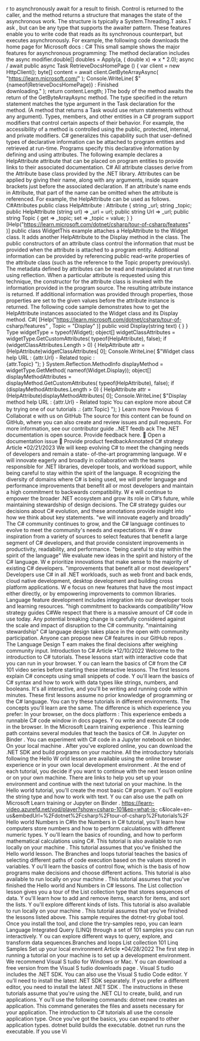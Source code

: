 r to asynchronously await for a result to finish. Control
is returned to the caller, and the method returns a structure that manages the state of
the asynchronous work. The structure is typically a
System.Threading.T asks.T ask<TR esult> , but can be any type that supports the awaiter
pattern. These features enable you to write code that reads as its synchronous
counterpart, but executes asynchronously. For example, the following code downloads
the home page for Microsoft docs :
C#
This small sample shows the major features for asynchronous programming:
The method declaration includes the async modifier.double[] doubles = Apply(a, ( double x) => x * 2.0);
async / await
public async Task<int> RetrieveDocsHomePage ()
{
    var client = new HttpClient();
    byte[] content = await 
client.GetByteArrayAsync( "https://learn.microsoft.com/" );
    Console.WriteLine( $"{nameof(RetrieveDocsHomePage)} : Finished  
downloading." );
    return content.Length;
}The body of the method awaits the return of the GetByteArrayAsync method.
The type specified in the return statement matches the type argument in the
Task<T> declaration for the method. (A method that returns a Task would use
return statements without any argument).
Types, members, and other entities in a C# program support modifiers that control
certain aspects of their behavior. For example, the accessibility of a method is controlled
using the public, protected, internal, and private modifiers. C# generalizes this
capability such that user-defined types of declarative information can be attached to
program entities and retrieved at run-time. Programs specify this declarative
information by defining and using attributes.
The following example declares a HelpAttribute attribute that can be placed on
program entities to provide links to their associated documentation.
C#
All attribute classes derive from the Attribute  base class provided by the .NET library.
Attributes can be applied by giving their name, along with any arguments, inside square
brackets just before the associated declaration. If an attribute's name ends in Attribute,
that part of the name can be omitted when the attribute is referenced. For example, the
HelpAttribute can be used as follows.
C#Attributes
public class HelpAttribute  : Attribute
{
    string _url;
    string _topic;
    public HelpAttribute (string url) => _url = url;
    public string Url => _url;
    public string Topic
    {
        get => _topic;
        set => _topic = value;
    }
}
[Help("https://learn.microsoft.com/dotnet/csharp/tour-of-csharp/features" )]
public class WidgetThis example attaches a HelpAttribute to the Widget class. It adds another
HelpAttribute to the Display method in the class. The public constructors of an
attribute class control the information that must be provided when the attribute is
attached to a program entity. Additional information can be provided by referencing
public read-write properties of the attribute class (such as the reference to the Topic
property previously).
The metadata defined by attributes can be read and manipulated at run time using
reflection. When a particular attribute is requested using this technique, the constructor
for the attribute class is invoked with the information provided in the program source.
The resulting attribute instance is returned. If additional information was provided
through properties, those properties are set to the given values before the attribute
instance is returned.
The following code sample demonstrates how to get the HelpAttribute instances
associated to the Widget class and its Display method.
C#{
    [Help("https://learn.microsoft.com/dotnet/csharp/tour-of-
csharp/features" ,
    Topic = "Display" )]
    public void Display(string text) { }
}
Type widgetType = typeof(Widget);
object[] widgetClassAttributes =  
widgetType.GetCustomAttributes( typeof(HelpAttribute), false);
if (widgetClassAttributes.Length > 0)
{
    HelpAttribute attr = (HelpAttribute)widgetClassAttributes[ 0];
    Console.WriteLine( $"Widget class help URL : {attr.Url}  - Related topic :  
{attr.Topic} ");
}
System.Reflection.MethodInfo displayMethod =  
widgetType.GetMethod( nameof(Widget.Display));
object[] displayMethodAttributes =  
displayMethod.GetCustomAttributes( typeof(HelpAttribute), false);
if (displayMethodAttributes.Length > 0)
{
    HelpAttribute attr = (HelpAttribute)displayMethodAttributes[ 0];
    Console.WriteLine( $"Display method help URL : {attr.Url}  - Related topic  You can explore more about C# by trying one of our tutorials .: {attr.Topic} ");
}
Learn more
Previous
６ Collaborat e with us on
GitHub
The source for this content can
be found on GitHub, where you
can also create and review
issues and pull requests. For
more information, see our
contributor guide ..NET feedb ack
The .NET documentation is open
source. Provide feedback here.
 Open a documentation issue
 Provide product feedbackAnnotated C# strategy
Article •02/21/2023
We will keep evolving C# to meet the changing needs of developers and remain a state-
of-the-art programming language. W e will innovate eagerly and broadly in collaboration
with the teams responsible for .NET libraries, developer tools, and workload support,
while being careful to stay within the spirit of the language. R ecognizing the diversity of
domains where C# is being used, we will prefer language and performance
improvements that benefit all or most developers and maintain a high commitment to
backwards compatibility. W e will continue to empower the broader .NET ecosystem and
grow its role in C#’s future, while maintaining stewardship of design decisions.
The C# strategy guides our decisions about C# evolution, and these annotations provide
insight into how we think about key statements.
"we will innovate eagerly and broadly"
The C# community continues to grow, and the C# language continues to evolve to meet
the community's needs and expectations. W e draw inspiration from a variety of sources
to select features that benefit a large segment of C# developers, and that provide
consistent improvements in productivity, readability, and performance.
"being careful to stay within the spirit of the language"
We evaluate new ideas in the spirit and history of the C# language. W e prioritize
innovations that make sense to the majority of existing C# developers.
"improvements that benefit all or most developers"
Developers use C# in all .NET workloads, such as web front and back ends, cloud native
development, desktop development and building cross platform applications. W e focus
on new features that have the most impact either directly, or by empowering
improvements to common libraries. Language feature development includes integration
into our developer tools and learning resources.
"high commitment to backwards compatibility"How strategy guides C#We respect that there is a massive amount of C# code in use today. Any potential
breaking change is carefully considered against the scale and impact of disruption to
the C# community.
"maintaining stewardship"
C# language design  takes place in the open with community participation. Anyone
can propose new C# features in our GitHub repos . The Language Design T eam
makes the final decisions after weighing community input.
Introduction to C#
Article •12/10/2022
Welcome to the introduction to C# tutorials. These lessons start with interactive code
that you can run in your browser. Y ou can learn the basics of C# from the C# 101 video
series  before starting these interactive lessons.
The first lessons explain C# concepts using small snippets of code. Y ou'll learn the basics
of C# syntax and how to work with data types like strings, numbers, and booleans. It's all
interactive, and you'll be writing and running code within minutes. These first lessons
assume no prior knowledge of programming or the C# language.
You can try these tutorials in different environments. The concepts you'll learn are the
same. The difference is which experience you prefer:
In your browser, on the docs platform : This experience embeds a runnable C# code
window in docs pages. Y ou write and execute C# code in the browser.
In the Microsoft Learn training experience . This learning path contains several
modules that teach the basics of C#.
In Jupyter on Binder . You can experiment with C# code in a Jupyter notebook on
binder.
On your local machine . After you've explored online, you can download  the .NET
SDK and build programs on your machine.
All the introductory tutorials following the Hello W orld lesson are available using the
online browser experience or in your own local development environment . At the end of
each tutorial, you decide if you want to continue with the next lesson online or on your
own machine. There are links to help you set up your environment and continue with
the next tutorial on your machine.
In the Hello world  tutorial, you'll create the most basic C# program. Y ou'll explore the
string type and how to work with text. Y ou can also use the path on Microsoft Learn
training  or Jupyter on Binder .
https://learn-video.azurefd.net/vod/player?show=csharp-101&ep=what-is-
c&locale=en-us&embedUrl=%2Fdotnet%2Fcsharp%2Ftour-of-csharp%2Ftutorials%2F
Hello world
Numbers in C#In the Numbers in C#  tutorial, you'll learn how computers store numbers and how to
perform calculations with different numeric types. Y ou'll learn the basics of rounding,
and how to perform mathematical calculations using C#. This tutorial is also available to
run locally on your machine .
This tutorial assumes that you've finished the Hello world  lesson.
The Branches and loops  tutorial teaches the basics of selecting different paths of code
execution based on the values stored in variables. Y ou'll learn the basics of control flow,
which is the basis of how programs make decisions and choose different actions. This
tutorial is also available to run locally on your machine .
This tutorial assumes that you've finished the Hello world  and Numbers in C#  lessons.
The List collection  lesson gives you a tour of the List collection type that stores
sequences of data. Y ou'll learn how to add and remove items, search for items, and sort
the lists. Y ou'll explore different kinds of lists. This tutorial is also available to run locally
on your machine .
This tutorial assumes that you've finished the lessons listed above.
This sample requires the dotnet-try  global tool. Once you install the tool, and clone
the try-samples  repo, you can learn Language Integrated Query (LINQ) through a set
of 101 samples you can run interactively. Y ou can explore different ways to query,
explore, and transform data sequences.Branches and loops
List collection
101 Linq Samples
Set up your local environment
Article •04/28/2022
The first step in running a tutorial on your machine is to set up a development
environment.
We recommend Visual S tudio  for Windows or Mac. Y ou can download a free
version from the Visual S tudio downloads page . Visual S tudio includes the .NET
SDK.
You can also use the Visual S tudio Code  editor. Y ou'll need to install the latest
.NET SDK  separately.
If you prefer a different editor, you need to install the latest .NET SDK .
The instructions in these tutorials assume that you're using the .NET CLI to create, build,
and run applications. Y ou'll use the following commands:
dotnet new  creates an application. This command generates the files and assets
necessary for your application. The introduction to C# tutorials all use the console
application type. Once you've got the basics, you can expand to other application
types.
dotnet build  builds the executable.
dotnet run  runs the executable.
If you use Vi